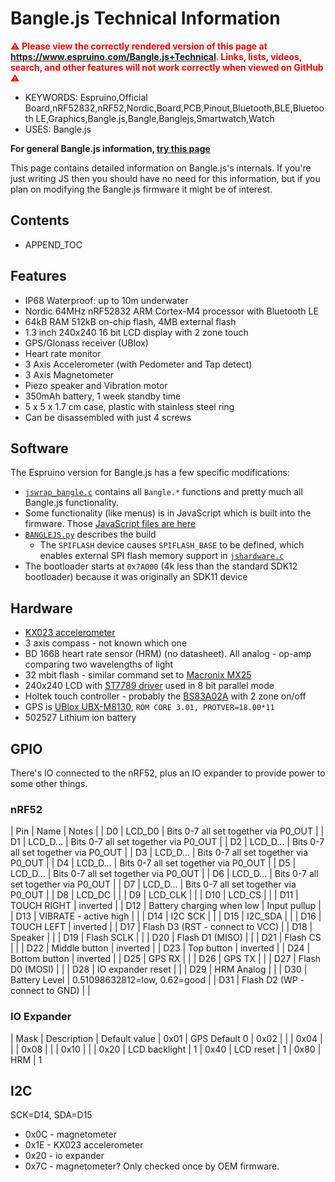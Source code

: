 <!--- Copyright (c) 2019 Gordon Williams, Pur3 Ltd. See the file LICENSE for copying permission. -->
Bangle.js Technical Information
===============================

<span style="color:red">:warning: **Please view the correctly rendered version of this page at https://www.espruino.com/Bangle.js+Technical. Links, lists, videos, search, and other features will not work correctly when viewed on GitHub** :warning:</span>

* KEYWORDS: Espruino,Official Board,nRF52832,nRF52,Nordic,Board,PCB,Pinout,Bluetooth,BLE,Bluetooth LE,Graphics,Bangle.js,Bangle,Banglejs,Smartwatch,Watch
* USES: Bangle.js

**For general Bangle.js information, [try this page](/Bangle.js)**

This page contains detailed information on Bangle.js's internals. If you're
just writing JS then you should have no need for this information, but if you
plan on modifying the Bangle.js firmware it might be of interest.

Contents
--------

* APPEND_TOC

Features
--------

* IP68 Waterproof: up to 10m underwater
* Nordic 64MHz nRF52832 ARM Cortex-M4 processor with Bluetooth LE
* 64kB RAM 512kB on-chip flash, 4MB external flash
* 1.3 inch 240x240 16 bit LCD display with 2 zone touch
* GPS/Glonass receiver (UBlox)
* Heart rate monitor
* 3 Axis Accelerometer (with Pedometer and Tap detect)
* 3 Axis Magnetometer
* Piezo speaker and Vibration motor
* 350mAh battery, 1 week standby time
* 5 x 5 x 1.7 cm case, plastic with stainless steel ring
* Can be disassembled with just 4 screws


Software
---------

The Espruino version for Bangle.js has a few specific modifications:

* [`jswrap_bangle.c`](https://github.com/espruino/Espruino/blob/master/libs/banglejs/jswrap_bangle.c) contains
all `Bangle.*` functions and pretty much all Bangle.js functionality.
* Some functionality (like menus) is in JavaScript which is built into the firmware. Those [JavaScript files are here](https://github.com/espruino/Espruino/tree/master/libs/js/banglejs)
* [`BANGLEJS.py`](https://github.com/espruino/Espruino/blob/master/boards/BANGLEJS.py) describes the build
  * The `SPIFLASH` device causes `SPIFLASH_BASE` to be defined, which enables external SPI flash memory support in [`jshardware.c`](https://github.com/espruino/Espruino/blob/master/targets/nrf5x/jshardware.c)
* The bootloader starts at `0x7A000` (4k less than the standard SDK12 bootloader) because it was originally an SDK11 device


Hardware
--------

* [KX023 accelerometer](http://kionixfs.kionix.com/en/datasheet/KX023-1025%20Specifications%20Rev%2012.0.pdf)
* 3 axis compass - not known which one
* BD 1668 heart rate sensor (HRM) (no datasheet). All analog - op-amp comparing two wavelengths of light
* 32 mbit flash - similar command set to [Macronix MX25](https://media.digikey.com/pdf/Data%20Sheets/Macronix/MX25U12835F.pdf)
* 240x240 LCD with [ST7789 driver](https://www.rhydolabz.com/documents/33/ST7789.pdf) used in 8 bit parallel mode
* Holtek touch controller - probably the [BS83A02A](https://www.holtek.com.tw/documents/10179/11842/BS83A02A-4_A04A-3-4v171.pdf) with 2 zone on/off
* GPS is [UBlox UBX-M8130](https://www.u-blox.com/sites/default/files/products/documents/u-blox8-M8_ReceiverDescrProtSpec_%28UBX-13003221%29_Public.pdf), `ROM CORE 3.01, PROTVER=18.00*11`
* 502527 Lithium ion battery

GPIO
----

There's IO connected to the nRF52, plus an IO expander to provide power to some other things.

### nRF52

| Pin | Name | Notes |
| D0 | LCD_D0 | Bits 0-7 all set together via P0_OUT |
| D1 | LCD_D... | Bits 0-7 all set together via P0_OUT |
| D2 | LCD_D... | Bits 0-7 all set together via P0_OUT |
| D3 | LCD_D... | Bits 0-7 all set together via P0_OUT |
| D4 | LCD_D... | Bits 0-7 all set together via P0_OUT |
| D5 | LCD_D... | Bits 0-7 all set together via P0_OUT |
| D6 | LCD_D... | Bits 0-7 all set together via P0_OUT |
| D7 | LCD_D... | Bits 0-7 all set together via P0_OUT |
| D8 | LCD_DC |  |
| D9 | LCD_CLK |  |
| D10 | LCD_CS |  |
| D11 | TOUCH RIGHT | inverted |
| D12 | Battery charging when low | Input pullup |
| D13 | VIBRATE - active high | |
| D14 | I2C SCK | |
| D15 | I2C_SDA | |
| D16 | TOUCH LEFT | inverted |
| D17 | Flash D3 (RST - connect to VCC) |
| D18 | Speaker | |
| D19 | Flash SCLK | |
| D20 | Flash D1 (MISO) | |
| D21 | Flash CS | |
| D22 | Middle button  | inverted |
| D23 | Top button  | inverted |
| D24 | Bottom button  | inverted  |
| D25 | GPS RX | |
| D26 | GPS TX | |
| D27 | Flash D0 (MOSI) | |
| D28 | IO expander reset | |
| D29 | HRM Analog | |
| D30 | Battery Level | 0.51098632812=low, 0.62=good |
| D31 | Flash D2 (WP - connect to GND) | |

### IO Expander

| Mask | Description | Default value
| 0x01 | GPS Default 0
| 0x02 |  |
| 0x04 |  |
| 0x08 |  |
| 0x10 |  |
| 0x20 | LCD backlight  |  1
| 0x40 | LCD reset |  1
| 0x80 | HRM  | 1


I2C
---

SCK=D14, SDA=D15

* 0x0C - magnetometer
* 0x1E - KX023 accelerometer
* 0x20 - io expander
* 0x7C - magnetometer? Only checked once by OEM firmware.
